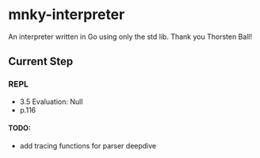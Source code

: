 # mnky-interpreter

An interpreter written in Go using only the std lib. Thank you Thorsten Ball!

## Current Step

### REPL

- 3.5 Evaluation: Null
- p.116

#### TODO:
- add tracing functions for parser deepdive

<!-- ```bash
  lexer.go
``` -->
